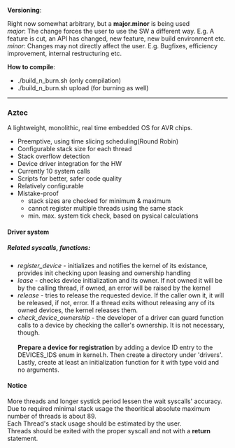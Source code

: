 **Versioning**: 

Right now somewhat arbitrary, but a **major.minor** is being used</br>
*major*: The change forces the user to use the SW a different way. E.g. A feature is cut, an API has changed, new feature, new build environment etc.</br>
*minor*: Changes may not directly affect the user. E.g. Bugfixes, efficiency improvement, internal restructuring etc.

**How to compile**:</br>
*  ./build_n_burn.sh        (only compilation)</br>
*  ./build_n_burn.sh upload (for burning as well)
___
### Aztec</br>
A lightweight, monolithic, real time embedded OS for AVR chips.
* Preemptive, using time slicing scheduling(Round Robin)
* Configurable stack size for each thread
* Stack overflow detection
* Device driver integration for the HW
* Currently 10 system calls
* Scripts for better, safer code quality
* Relatively configurable
* Mistake-proof</br>
  * stack sizes are checked for minimum & maximum
  * cannot register multiple threads using the same stack
  * min. max. system tick check, based on pysical calculations

#### Driver system</br>

##### **Related syscalls, functions**:
* _register_device_ - initializes and notifies the kernel of its existance, provides init checking upon leasing and ownership handling
* _lease_ - checks device initialization and its owner. If not owned it will be by the calling thread, if owned, an error will be raised by the kernel
* _release_ - tries to release the requested device. If the caller own it, it will be released, if not, error.
    If a thread exits without releasing any of its owned devices, the kernel releases them.
* _check_device_ownership_ - the developer of a driver can guard function calls to a device by checking the caller's ownership. It is not necessary, though.</br></br>
**Prepare a device for registration** by adding a device ID entry to the DEVICES_IDS enum in kernel.h. Then create a directory under 'drivers'. Lastly, create at least an initialization function for it with type void and no arguments.

#### Notice
More threads and longer systick period lessen the wait syscalls' accuracy.</br>
Due to required minimal stack usage the theoritical absolute maximum number of threads is about 89.</br>
Each Thread's stack usage should be estimated by the user.</br>
Threads should be exited with the proper syscall and not with a **return** statement.</br>
